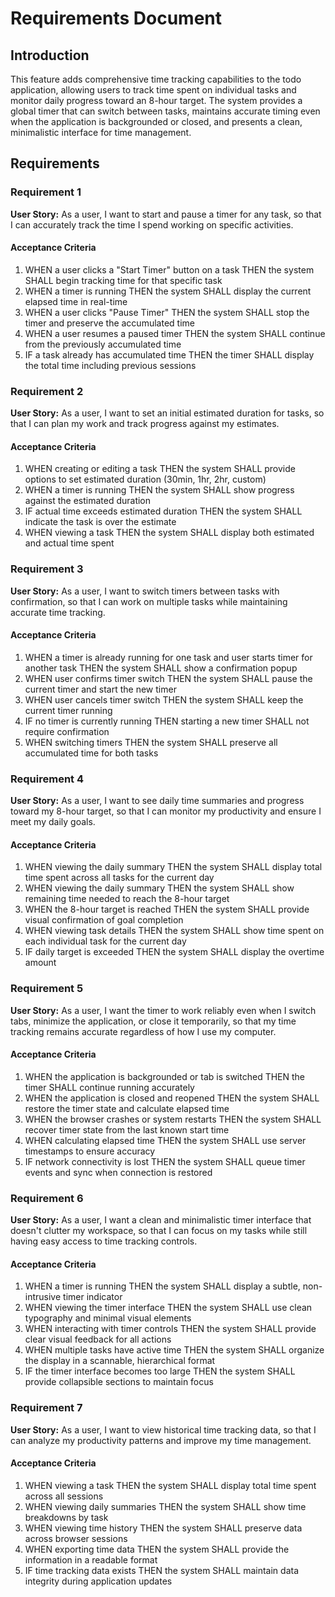 # Requirements Document

## Introduction

This feature adds comprehensive time tracking capabilities to the todo application, allowing users to track time spent on individual tasks and monitor daily progress toward an 8-hour target. The system provides a global timer that can switch between tasks, maintains accurate timing even when the application is backgrounded or closed, and presents a clean, minimalistic interface for time management.

## Requirements

### Requirement 1

**User Story:** As a user, I want to start and pause a timer for any task, so that I can accurately track the time I spend working on specific activities.

#### Acceptance Criteria

1. WHEN a user clicks a "Start Timer" button on a task THEN the system SHALL begin tracking time for that specific task
2. WHEN a timer is running THEN the system SHALL display the current elapsed time in real-time
3. WHEN a user clicks "Pause Timer" THEN the system SHALL stop the timer and preserve the accumulated time
4. WHEN a user resumes a paused timer THEN the system SHALL continue from the previously accumulated time
5. IF a task already has accumulated time THEN the timer SHALL display the total time including previous sessions

### Requirement 2

**User Story:** As a user, I want to set an initial estimated duration for tasks, so that I can plan my work and track progress against my estimates.

#### Acceptance Criteria

1. WHEN creating or editing a task THEN the system SHALL provide options to set estimated duration (30min, 1hr, 2hr, custom)
2. WHEN a timer is running THEN the system SHALL show progress against the estimated duration
3. IF actual time exceeds estimated duration THEN the system SHALL indicate the task is over the estimate
4. WHEN viewing a task THEN the system SHALL display both estimated and actual time spent

### Requirement 3

**User Story:** As a user, I want to switch timers between tasks with confirmation, so that I can work on multiple tasks while maintaining accurate time tracking.

#### Acceptance Criteria

1. WHEN a timer is already running for one task and user starts timer for another task THEN the system SHALL show a confirmation popup
2. WHEN user confirms timer switch THEN the system SHALL pause the current timer and start the new timer
3. WHEN user cancels timer switch THEN the system SHALL keep the current timer running
4. IF no timer is currently running THEN starting a new timer SHALL not require confirmation
5. WHEN switching timers THEN the system SHALL preserve all accumulated time for both tasks

### Requirement 4

**User Story:** As a user, I want to see daily time summaries and progress toward my 8-hour target, so that I can monitor my productivity and ensure I meet my daily goals.

#### Acceptance Criteria

1. WHEN viewing the daily summary THEN the system SHALL display total time spent across all tasks for the current day
2. WHEN viewing the daily summary THEN the system SHALL show remaining time needed to reach the 8-hour target
3. WHEN the 8-hour target is reached THEN the system SHALL provide visual confirmation of goal completion
4. WHEN viewing task details THEN the system SHALL show time spent on each individual task for the current day
5. IF daily target is exceeded THEN the system SHALL display the overtime amount

### Requirement 5

**User Story:** As a user, I want the timer to work reliably even when I switch tabs, minimize the application, or close it temporarily, so that my time tracking remains accurate regardless of how I use my computer.

#### Acceptance Criteria

1. WHEN the application is backgrounded or tab is switched THEN the timer SHALL continue running accurately
2. WHEN the application is closed and reopened THEN the system SHALL restore the timer state and calculate elapsed time
3. WHEN the browser crashes or system restarts THEN the system SHALL recover timer state from the last known start time
4. WHEN calculating elapsed time THEN the system SHALL use server timestamps to ensure accuracy
5. IF network connectivity is lost THEN the system SHALL queue timer events and sync when connection is restored

### Requirement 6

**User Story:** As a user, I want a clean and minimalistic timer interface that doesn't clutter my workspace, so that I can focus on my tasks while still having easy access to time tracking controls.

#### Acceptance Criteria

1. WHEN a timer is running THEN the system SHALL display a subtle, non-intrusive timer indicator
2. WHEN viewing the timer interface THEN the system SHALL use clean typography and minimal visual elements
3. WHEN interacting with timer controls THEN the system SHALL provide clear visual feedback for all actions
4. WHEN multiple tasks have active time THEN the system SHALL organize the display in a scannable, hierarchical format
5. IF the timer interface becomes too large THEN the system SHALL provide collapsible sections to maintain focus

### Requirement 7

**User Story:** As a user, I want to view historical time tracking data, so that I can analyze my productivity patterns and improve my time management.

#### Acceptance Criteria

1. WHEN viewing a task THEN the system SHALL display total time spent across all sessions
2. WHEN viewing daily summaries THEN the system SHALL show time breakdowns by task
3. WHEN viewing time history THEN the system SHALL preserve data across browser sessions
4. WHEN exporting time data THEN the system SHALL provide the information in a readable format
5. IF time tracking data exists THEN the system SHALL maintain data integrity during application updates